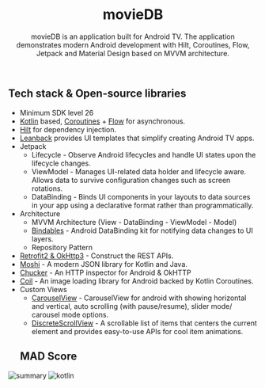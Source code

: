 <h1 align="center">movieDB</h1>

<p align="center"> 
  movieDB is an application built for Android TV. The application demonstrates modern Android development with Hilt, Coroutines, Flow, Jetpack and Material Design based on MVVM architecture.
</p>
</br>

## Tech stack & Open-source libraries
- Minimum SDK level 26
- [Kotlin](https://kotlinlang.org/) based, [Coroutines](https://github.com/Kotlin/kotlinx.coroutines) + [Flow](https://kotlin.github.io/kotlinx.coroutines/kotlinx-coroutines-core/kotlinx.coroutines.flow/) for asynchronous.
- [Hilt](https://dagger.dev/hilt/) for dependency injection.
- [Leanback](https://developer.android.com/jetpack/androidx/releases/leanback) provides UI templates that simplify creating Android TV apps.
- Jetpack
  - Lifecycle - Observe Android lifecycles and handle UI states upon the lifecycle changes.
  - ViewModel - Manages UI-related data holder and lifecycle aware. Allows data to survive configuration changes such as screen rotations.
  - DataBinding - Binds UI components in your layouts to data sources in your app using a declarative format rather than programmatically.
- Architecture
  - MVVM Architecture (View - DataBinding - ViewModel - Model)
  - [Bindables](https://github.com/skydoves/bindables) - Android DataBinding kit for notifying data changes to UI layers.
  - Repository Pattern
- [Retrofit2 & OkHttp3](https://github.com/square/retrofit) - Construct the REST APIs.
- [Moshi](https://github.com/square/moshi/) - A modern JSON library for Kotlin and Java.
- [Chucker](https://github.com/ChuckerTeam/chucker) - An HTTP inspector for Android & OkHTTP
- [Coil](https://github.com/coil-kt/coil) - An image loading library for Android backed by Kotlin Coroutines.
- Custom Views
  - [CarouselView](https://github.com/alirezat775/carousel-view) - CarouselView for android with showing horizontal and vertical, auto scrolling (with pause/resume), slider mode/ carousel mode options.
  - [DiscreteScrollView](https://github.com/yarolegovich/DiscreteScrollView) - A scrollable list of items that centers the current element and provides easy-to-use APIs for cool item animations.
  ## MAD Score
![summary](https://user-images.githubusercontent.com/42215231/154801143-1a5233d5-b421-4063-9401-9f14a15d0a11.png)
![kotlin](https://user-images.githubusercontent.com/42215231/154801133-45cc6db7-94ec-47f1-96fc-ad8c7c41b3d7.png)

